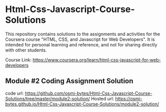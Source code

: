 # Html-Css-Javascript-Course-Solutions
This repository contains solutions to the assignments and activities for the Coursera course "HTML, CSS, and Javascript for Web Developers". It is intended for personal learning and reference, and not for sharing directly with other students.

Course Link: https://www.coursera.org/learn/html-css-javascript-for-web-developers

## Module #2 Coding Assignment Solution
   code url: https://github.com/osmi-bytes/Html-Css-Javascript-Course-Solutions/tree/master/module2-solution/
   Hosted url: https://osmi-bytes.github.io/Html-Css-Javascript-Course-Solutions/module2-solution/

